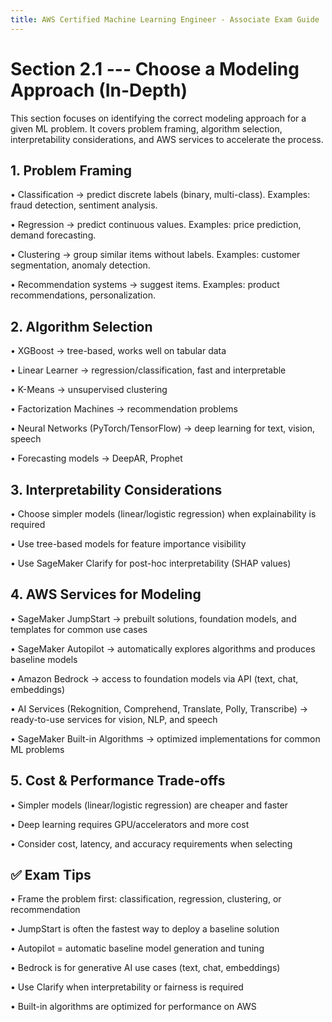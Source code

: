 ```yaml
---
title: AWS Certified Machine Learning Engineer - Associate Exam Guide
---
```


# Section 2.1 --- Choose a Modeling Approach (In-Depth)

This section focuses on identifying the correct modeling approach for a
given ML problem. It covers problem framing, algorithm selection,
interpretability considerations, and AWS services to accelerate the
process.

## 1. Problem Framing

• Classification → predict discrete labels (binary, multi-class).
Examples: fraud detection, sentiment analysis.

• Regression → predict continuous values. Examples: price prediction,
demand forecasting.

• Clustering → group similar items without labels. Examples: customer
segmentation, anomaly detection.

• Recommendation systems → suggest items. Examples: product
recommendations, personalization.

## 2. Algorithm Selection

• XGBoost → tree-based, works well on tabular data

• Linear Learner → regression/classification, fast and interpretable

• K-Means → unsupervised clustering

• Factorization Machines → recommendation problems

• Neural Networks (PyTorch/TensorFlow) → deep learning for text, vision,
speech

• Forecasting models → DeepAR, Prophet

## 3. Interpretability Considerations

• Choose simpler models (linear/logistic regression) when explainability
is required

• Use tree-based models for feature importance visibility

• Use SageMaker Clarify for post-hoc interpretability (SHAP values)

## 4. AWS Services for Modeling

• SageMaker JumpStart → prebuilt solutions, foundation models, and
templates for common use cases

• SageMaker Autopilot → automatically explores algorithms and produces
baseline models

• Amazon Bedrock → access to foundation models via API (text, chat,
embeddings)

• AI Services (Rekognition, Comprehend, Translate, Polly, Transcribe) →
ready-to-use services for vision, NLP, and speech

• SageMaker Built-in Algorithms → optimized implementations for common
ML problems

## 5. Cost & Performance Trade-offs

• Simpler models (linear/logistic regression) are cheaper and faster

• Deep learning requires GPU/accelerators and more cost

• Consider cost, latency, and accuracy requirements when selecting

## ✅ Exam Tips

• Frame the problem first: classification, regression, clustering, or
recommendation

• JumpStart is often the fastest way to deploy a baseline solution

• Autopilot = automatic baseline model generation and tuning

• Bedrock is for generative AI use cases (text, chat, embeddings)

• Use Clarify when interpretability or fairness is required

• Built-in algorithms are optimized for performance on AWS
